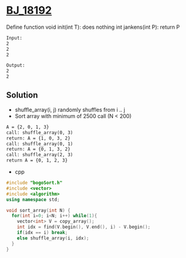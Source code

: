 # [BJ_18192](https://acmicpc.net/problem/18192)

Define function
  void init(int T): does nothing
  int jankens(int P): return P

```txt
Input:
2
2
2

Output:
2
2
```

## Solution

* shuffle_array(i, j) randomly shuffles from i .. j
* Sort array with minimum of 2500 call (N < 200)

```txt
A = {2, 0, 1, 3}
call: shuffle_array(0, 3)
return: A = {1, 0, 3, 2}
call: shuffle_array(0, 1)
return: A = {0, 1, 3, 2}
call: shuffle_array(2, 3)
return A = {0, 1, 2, 3}
```

* cpp

```cpp
#include "bogoSort.h"
#include <vector>
#include <algorithm>
using namespace std;

void sort_array(int N) {
  for(int i=0; i<N; i++) while(1){
    vector<int> V = copy_array();
    int idx = find(V.begin(), V.end(), i) - V.begin();
    if(idx == i) break;
    else shuffle_array(i, idx);
  }
}
```

